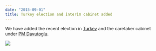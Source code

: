 ```yaml
---
date: "2015-09-01"
title: Turkey election and interim cabinet added
---
```


We have added the recent election in [Turkey](http://www.parlgov.org/explore/tur/election/2015-06-07/) and the caretaker cabinet under [PM Davutoglu](http://www.parlgov.org/explore/tur/cabinet/2015-08-28/).

![](/images/parliament-sweden.jpg)
